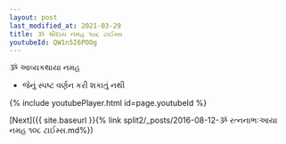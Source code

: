 ```yaml
---
layout: post
last_modified_at: 2021-03-29
title: ૐ શ્રીદાય નમહ ૧૦૮ ટાઈમ્સ
youtubeId: QW1n5I6POOg
---
```

 
 
 ૐ આવ્યકથાયા નમહ  
 
 -  જેનું સ્પષ્ટ વર્ણન કરી શકાતું નથી 
 
  
 
  
 
 
 
 
 
 


{% include youtubePlayer.html id=page.youtubeId %}
 
[Next]({{ site.baseurl }}{% link  split2/_posts/2016-08-12-ૐ રત્નનાભઃઆયા નમહ ૧૦૮ ટાઈમ્સ.md%})
 
